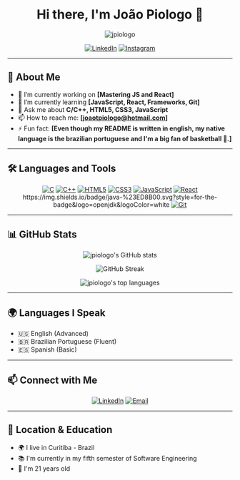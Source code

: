 <h1 align="center">Hi there, I'm João Piologo 👋</h1>

<p align="center">
  <img src="https://komarev.com/ghpvc/?username=jpiologo&label=Profile%20views&color=0e75b6&style=flat" alt="jpiologo" />
</p>

<p align="center">
  <a href="https://www.linkedin.com/in/jo%C3%A3o-piologo-85ba9a226/"><img src="https://img.shields.io/badge/-LinkedIn-blue?style=flat&logo=linkedin" alt="LinkedIn"></a>
  <a href="https://instagram.com/jpiologo"><img src="https://img.shields.io/badge/-Instagram-E4405F?style=flat&logo=instagram&logoColor=white" alt="Instagram"></a>
</p>

---

## 🚀 About Me

- 🔭 I’m currently working on **[Mastering JS and React]**
- 🌱 I’m currently learning **[JavaScript, React, Frameworks, Git]**
- 💬 Ask me about **C/C++, HTML5, CSS3, JavaScript**
- 📫 How to reach me: **[joaotpiologo@hotmail.com]**
- ⚡ Fun fact: **[Even though my README is written in english, my native language is the brazilian portuguese and I'm a big fan of basketball 🏀.]**

---

## 🛠️ Languages and Tools

<p align="center">
  <a href="https://www.cprogramming.com/" target="_blank"><img src="https://img.shields.io/badge/C-00599C?style=flat&logo=c&logoColor=white" alt="C"></a>
  <a href="https://isocpp.org/" target="_blank"><img src="https://img.shields.io/badge/C%2B%2B-00599C?style=flat&logo=c%2B%2B&logoColor=white" alt="C++"></a>
  <a href="https://developer.mozilla.org/en-US/docs/Web/HTML" target="_blank"><img src="https://img.shields.io/badge/HTML5-E34F26?style=flat&logo=html5&logoColor=white" alt="HTML5"></a>
  <a href="https://developer.mozilla.org/en-US/docs/Web/CSS" target="_blank"><img src="https://img.shields.io/badge/CSS3-1572B6?style=flat&logo=css3&logoColor=white" alt="CSS3"></a>
  <a href="https://developer.mozilla.org/en-US/docs/Web/JavaScript" target="_blank"><img src="https://img.shields.io/badge/JavaScript-F7DF1E?style=flat&logo=javascript&logoColor=black" alt="JavaScript"></a>
  <a href="https://reactjs.org/" target="_blank"><img src="https://img.shields.io/badge/React-61DAFB?style=flat&logo=react&logoColor=white" alt="React"></a>
  https://img.shields.io/badge/java-%23ED8B00.svg?style=for-the-badge&logo=openjdk&logoColor=white
  <a href="https://git-scm.com/" target="_blank"><img src="https://img.shields.io/badge/Git-F05032?style=flat&logo=git&logoColor=white" alt="Git"></a>
</p>

---

## 📊 GitHub Stats

<p align="center">
  <img src="https://github-readme-stats.vercel.app/api?username=jpiologo&show_icons=true&theme=radical" alt="jpiologo's GitHub stats">
</p>

<p align="center">
  <img src="https://streak-stats.demolab.com?user=jpiologo&theme=radical" alt="GitHub Streak">
</p>

<p align="center">
  <img src="https://github-readme-stats.vercel.app/api/top-langs/?username=jpiologo&layout=compact&theme=radical" alt="jpiologo's top languages">
</p>

---

## 🌍 Languages I Speak

- 🇺🇸 English (Advanced)
- 🇧🇷 Brazilian Portuguese (Fluent)
- 🇪🇸 Spanish (Basic)

---

## 📫 Connect with Me

<p align="center">
  <a href="https://www.linkedin.com/in/jo%C3%A3o-piologo-85ba9a226/"><img src="https://img.shields.io/badge/LinkedIn-0077B5?style=flat&logo=linkedin&logoColor=white" alt="LinkedIn"></a>
  <a href="mailto:joaotpiologo@hotmail.com"><img src="https://img.shields.io/badge/Email-D14836?style=flat&logo=gmail&logoColor=white" alt="Email"></a>
</p>

---

## 📍 Location & Education

- 🌍 I live in Curitiba - Brazil
- 📚 I'm currently in my fifth semester of Software Engineering
- 🎂 I'm 21 years old
